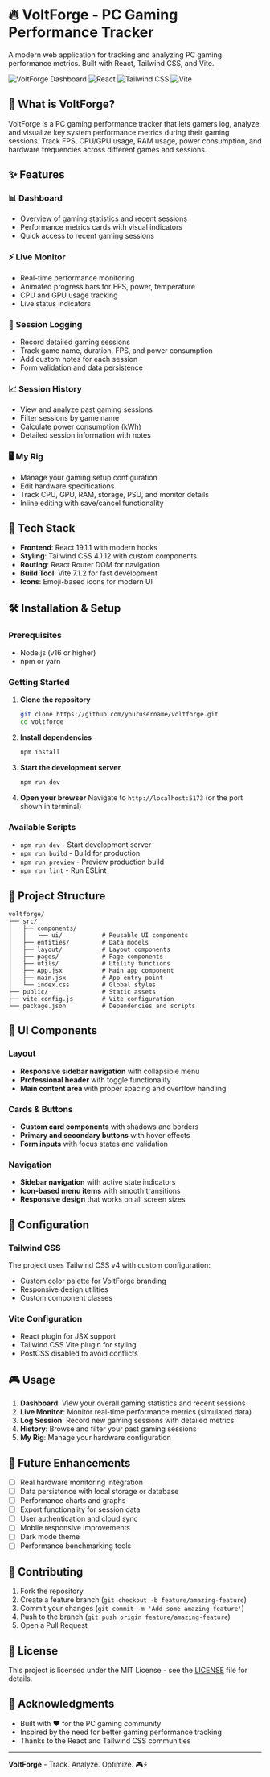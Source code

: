 # 🔥 VoltForge - PC Gaming Performance Tracker

A modern web application for tracking and analyzing PC gaming performance metrics. Built with React, Tailwind CSS, and Vite.

![VoltForge Dashboard](https://img.shields.io/badge/Status-Live-brightgreen)
![React](https://img.shields.io/badge/React-19.1.1-blue)
![Tailwind CSS](https://img.shields.io/badge/Tailwind%20CSS-4.1.12-38B2AC)
![Vite](https://img.shields.io/badge/Vite-7.1.2-646CFF)

## 🎯 What is VoltForge?

VoltForge is a PC gaming performance tracker that lets gamers log, analyze, and visualize key system performance metrics during their gaming sessions. Track FPS, CPU/GPU usage, RAM usage, power consumption, and hardware frequencies across different games and sessions.

## ✨ Features

### 📊 Dashboard
- Overview of gaming statistics and recent sessions
- Performance metrics cards with visual indicators
- Quick access to recent gaming sessions

### ⚡ Live Monitor
- Real-time performance monitoring
- Animated progress bars for FPS, power, temperature
- CPU and GPU usage tracking
- Live status indicators

### 📝 Session Logging
- Record detailed gaming sessions
- Track game name, duration, FPS, and power consumption
- Add custom notes for each session
- Form validation and data persistence

### 📈 Session History
- View and analyze past gaming sessions
- Filter sessions by game name
- Calculate power consumption (kWh)
- Detailed session information with notes

### 🖥️ My Rig
- Manage your gaming setup configuration
- Edit hardware specifications
- Track CPU, GPU, RAM, storage, PSU, and monitor details
- Inline editing with save/cancel functionality

## 🚀 Tech Stack

- **Frontend**: React 19.1.1 with modern hooks
- **Styling**: Tailwind CSS 4.1.12 with custom components
- **Routing**: React Router DOM for navigation
- **Build Tool**: Vite 7.1.2 for fast development
- **Icons**: Emoji-based icons for modern UI

## 🛠️ Installation & Setup

### Prerequisites
- Node.js (v16 or higher)
- npm or yarn

### Getting Started

1. **Clone the repository**
   ```bash
   git clone https://github.com/yourusername/voltforge.git
   cd voltforge
   ```

2. **Install dependencies**
   ```bash
   npm install
   ```

3. **Start the development server**
   ```bash
   npm run dev
   ```

4. **Open your browser**
   Navigate to `http://localhost:5173` (or the port shown in terminal)

### Available Scripts

- `npm run dev` - Start development server
- `npm run build` - Build for production
- `npm run preview` - Preview production build
- `npm run lint` - Run ESLint

## 📁 Project Structure

```
voltforge/
├── src/
│   ├── components/
│   │   └── ui/           # Reusable UI components
│   ├── entities/         # Data models
│   ├── layout/           # Layout components
│   ├── pages/            # Page components
│   ├── utils/            # Utility functions
│   ├── App.jsx           # Main app component
│   ├── main.jsx          # App entry point
│   └── index.css         # Global styles
├── public/               # Static assets
├── vite.config.js        # Vite configuration
└── package.json          # Dependencies and scripts
```

## 🎨 UI Components

### Layout
- **Responsive sidebar navigation** with collapsible menu
- **Professional header** with toggle functionality
- **Main content area** with proper spacing and overflow handling

### Cards & Buttons
- **Custom card components** with shadows and borders
- **Primary and secondary buttons** with hover effects
- **Form inputs** with focus states and validation

### Navigation
- **Sidebar navigation** with active state indicators
- **Icon-based menu items** with smooth transitions
- **Responsive design** that works on all screen sizes

## 🔧 Configuration

### Tailwind CSS
The project uses Tailwind CSS v4 with custom configuration:
- Custom color palette for VoltForge branding
- Responsive design utilities
- Custom component classes

### Vite Configuration
- React plugin for JSX support
- Tailwind CSS Vite plugin for styling
- PostCSS disabled to avoid conflicts

## 🎮 Usage

1. **Dashboard**: View your overall gaming statistics and recent sessions
2. **Live Monitor**: Monitor real-time performance metrics (simulated data)
3. **Log Session**: Record new gaming sessions with detailed metrics
4. **History**: Browse and filter your past gaming sessions
5. **My Rig**: Manage your hardware configuration

## 🚀 Future Enhancements

- [ ] Real hardware monitoring integration
- [ ] Data persistence with local storage or database
- [ ] Performance charts and graphs
- [ ] Export functionality for session data
- [ ] User authentication and cloud sync
- [ ] Mobile responsive improvements
- [ ] Dark mode theme
- [ ] Performance benchmarking tools

## 🤝 Contributing

1. Fork the repository
2. Create a feature branch (`git checkout -b feature/amazing-feature`)
3. Commit your changes (`git commit -m 'Add some amazing feature'`)
4. Push to the branch (`git push origin feature/amazing-feature`)
5. Open a Pull Request

## 📄 License

This project is licensed under the MIT License - see the [LICENSE](LICENSE) file for details.

## 🙏 Acknowledgments

- Built with ❤️ for the PC gaming community
- Inspired by the need for better gaming performance tracking
- Thanks to the React and Tailwind CSS communities

---

**VoltForge** - Track. Analyze. Optimize. 🎮⚡